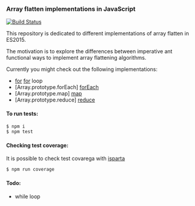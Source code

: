 ### Array flatten implementations in JavaScript

[![Build Status](https://travis-ci.org/halfzebra/array-flatten-javascript.svg?branch=master)](https://travis-ci.org/halfzebra/array-flatten-javascript)

This repository is dedicated to different implementations
of array flatten in ES2015.

The motivation is to explore the differences between imperative
ant functional ways to implement array flattening algorithms.

Currently you might check out the following implementations:
- [for] [for] loop
- [Array.prototype.forEach] [forEach]
- [Array.prototype.map] [map]
- [Array.prototype.reduce] [reduce]

#### To run tests:

```sh
$ npm i
$ npm test
```

#### Checking test coverage:

It is possible to check test covarega with [isparta](https://github.com/douglasduteil/isparta)

```sh
$ npm run coverage
```

#### Todo:
- while loop

[for]: <https://developer.mozilla.org/en/docs/Web/JavaScript/Reference/Statements/for>
[forEach]: <https://developer.mozilla.org/en-US/docs/Web/JavaScript/Reference/Global_Objects/Array/forEach>
[map]: <https://developer.mozilla.org/en-US/docs/Web/JavaScript/Reference/Global_Objects/Array/map>
[reduce]: <https://developer.mozilla.org/en-US/docs/Web/JavaScript/Reference/Global_Objects/Array/Reduce>
